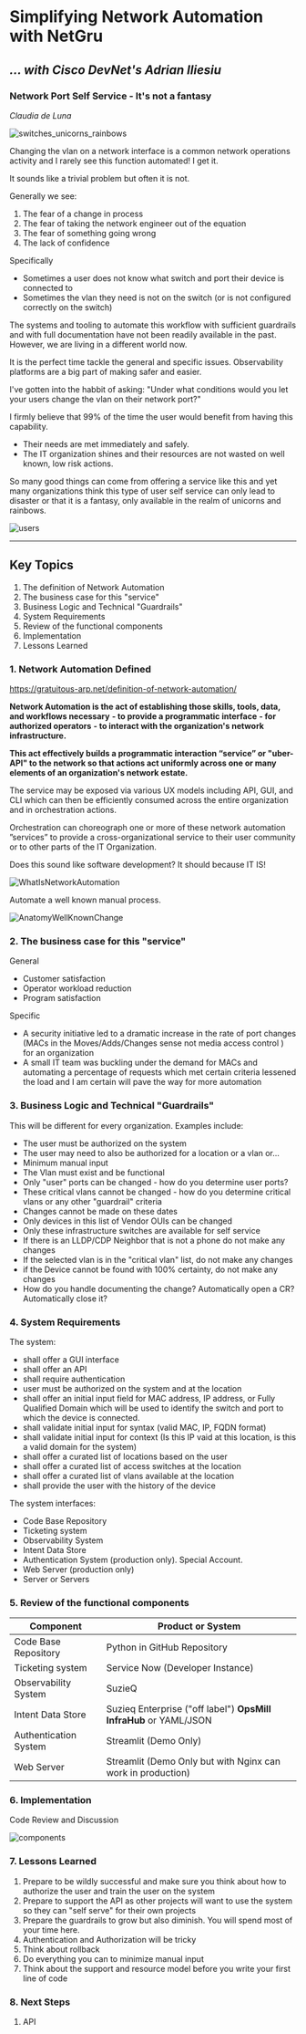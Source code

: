 # Simplifying Network Automation with NetGru
## *... with Cisco DevNet's **Adrian Iliesiu***

### Network Port Self Service - It's not a fantasy

*Claudia de Luna*

![switches_unicorns_rainbows](images/switches_unicorns_rainbows.jpg)

Changing the vlan on a network interface is a common network operations activity and I rarely see this function automated!  I get it.

It sounds like a trivial problem but often it is not.

Generally we see:

1. The fear of a change in process
2. The fear of taking the network engineer out of the equation
3. The fear of something going wrong
4. The lack of confidence

Specifically

- Sometimes a user does not know what switch and port their device is connected to
- Sometimes the vlan they need is not on the switch (or is not configured correctly on the switch)

The systems and tooling to automate this workflow with sufficient guardrails and with full documentation have not been readily available in the past.  However, we are living in a different world now.

It is the perfect time tackle the general and specific issues.   Observability platforms are a big part of making safer and easier.

I've gotten into the habbit of asking: 
"Under what conditions would you let your users change the vlan on their network port?"

I firmly believe that 99% of the time the user would benefit from having this capability. 

- Their needs are met immediately and safely.  
- The IT organization shines and their resources are not wasted on well known, low risk actions.  

So many good things can come from offering a service like this and yet many organizations think this type of user self service can only lead to disaster or that it is a fantasy, only available in the realm of unicorns and rainbows.



![users](images/users.jpg)

---

## Key Topics

1. The definition of Network Automation
2. The business case for this "service"
3. Business Logic and Technical "Guardrails"
4. System Requirements
5. Review of the functional components 
6. Implementation
7. Lessons Learned

### 1. Network Automation Defined

https://gratuitous-arp.net/definition-of-network-automation/

**Network Automation is the act of establishing those skills, tools, data, and workflows necessary**
**- to provide a programmatic interface** 
**- for authorized operators** 
**- to interact with the organization's network infrastructure.**

**This act effectively builds a programmatic interaction “service” or "uber-API" to the network so that actions act uniformly across one or many elements of an organization's network estate.**

The service may be exposed via various UX models including API, GUI, and CLI which can then be efficiently consumed across the entire organization and in orchestration actions.

Orchestration can choreograph one or more of these network automation ”services” to provide a cross-organizational service to their user community or to other parts of the IT Organization.

Does this sound like software development? It should because IT IS!



![WhatIsNetworkAutomation](images/WhatIsNetworkAutomation.jpg)



Automate a well known manual process.

![AnatomyWellKnownChange](images/AnatomyWellKnownChange.png)

### 2. The business case for this "service"

General

- Customer satisfaction
- Operator workload reduction
- Program satisfaction

Specific

- A security initiative led to a dramatic increase in the rate of port changes (MACs in the Moves/Adds/Changes sense not media access control ) for an organization
- A small IT team was buckling under the demand for MACs and automating a percentage of requests which met certain criteria lessened the load and I am certain will pave the way for more automation


### 3. Business Logic and Technical "Guardrails"

This will be different for every organization.  Examples include:

- The user must be authorized on the system
- The user may need to also be authorized for a location or a vlan or...
- Minimum manual input
- The Vlan must exist and be functional
- Only "user" ports can be changed - how do you determine user ports?
- These critical vlans cannot be changed - how do you determine critical vlans or any other "guardrail" criteria
- Changes cannot be made on these dates
- Only devices in this list of Vendor OUIs can be changed
- Only these infrastructure switches are available for self service
- If there is an LLDP/CDP Neighbor that is not a phone do not make any changes
- If the selected vlan is in the "critical vlan" list, do not make any changes
- if the Device cannot be found with 100% certainty, do not make any changes
- How do you handle documenting the change?  Automatically open a CR? Automatically close it?

### 4. System Requirements

The system:

- shall offer a GUI interface
- shall offer an API
- shall require authentication
- user must be authorized on the system and at the location
- shall offer an initial input field for MAC address, IP address, or Fully Qualified Domain which will be used to identify the switch and port to which the device is connected. 
- shall validate initial input for syntax (valid MAC, IP, FQDN format)
- shall validate initial input for context (Is this IP vaid at this location, is this a valid domain for the system)
- shall offer a curated list of locations based on the user
- shall offer a curated list of access switches at the location
- shall offer a curated list of vlans available at the location
- shall provide the user with the history of the device

The system interfaces:

- Code Base Repository
- Ticketing system
- Observability System
- Intent Data Store
- Authentication System (production only).  Special Account.
- Web Server (production only)
- Server or Servers

### 5. Review of the functional components 

| Component             | Product or System                                            |
| --------------------- | ------------------------------------------------------------ |
| Code Base Repository  | Python in GitHub Repository                                  |
| Ticketing system      | Service Now (Developer Instance)                             |
| Observability System  | SuzieQ                                                       |
| Intent Data Store     | Suzieq Enterprise ("off label") **OpsMill InfraHub** or YAML/JSON |
| Authentication System | Streamlit (Demo Only)                                        |
| Web Server            | Streamlit (Demo Only but with Nginx can work in production)  |


### 6. Implementation

Code Review and Discussion



![components](images/components.jpg)

### 7. Lessons Learned

1. Prepare to be wildly successful and make sure you think about how to authorize the user and train the user on the system
2. Prepare to support the API as other projects will want to use the system so they can "self serve" for their own projects
3. Prepare the guardrails to grow but also diminish.  You will spend most of your time here.
4. Authentication and Authorization will be tricky
5. Think about rollback
6. Do everything you can to minimize manual input
7. Think about the support and resource model before you write your first line of code



### 8. Next Steps

1. API

   
